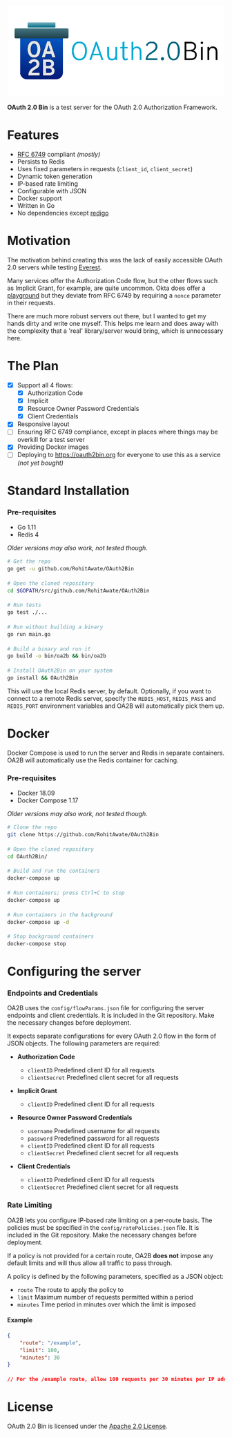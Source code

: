 ![banner](public/static/banner.png)

**OAuth 2.0 Bin** is a test server for the OAuth 2.0 Authorization Framework.

# Features
- [RFC 6749](https://tools.ietf.org/html/rfc6749) compliant _(mostly)_
- Persists to Redis
- Uses fixed parameters in requests (`client_id`, `client_secret`)
- Dynamic token generation
- IP-based rate limiting
- Configurable with JSON
- Docker support
- Written in Go
- No dependencies except [redigo](https://github.com/gomodule/redigo)

# Motivation
The motivation behind creating this was the lack of easily accessible OAuth 2.0 servers while testing [Everest](https://github.com/RohitAwate/Everest).

Many services offer the Authorization Code flow, but the other flows such as Implicit Grant, for example, are quite uncommon. Okta does offer a [playground](https://www.oauth.com/playground/) but they deviate from RFC 6749 by requiring a `nonce` parameter in their requests.

There are much more robust servers out there, but I wanted to get my hands dirty and write one myself. This helps me learn and does away with the complexity that a 'real' library/server would bring, which is unnecessary here.

# The Plan
- [x] Support all 4 flows:
  - [x] Authorization Code
  - [x] Implicit
  - [x] Resource Owner Password Credentials
  - [x] Client Credentials
- [x] Responsive layout
- [ ] Ensuring RFC 6749 compliance, except in places where things may be overkill for a test server
- [x] Providing Docker images
- [ ] Deploying to https://oauth2bin.org for everyone to use this as a service _(not yet bought)_

# Standard Installation 
### Pre-requisites
- Go 1.11
- Redis 4

_Older versions may also work, not tested though._

```bash
# Get the repo
go get -u github.com/RohitAwate/OAuth2Bin

# Open the cloned repository
cd $GOPATH/src/github.com/RohitAwate/OAuth2Bin

# Run tests
go test ./...

# Run without building a binary
go run main.go

# Build a binary and run it
go build -o bin/oa2b && bin/oa2b

# Install OAuth2Bin on your system
go install && OAuth2Bin
```

This will use the local Redis server, by default. Optionally, if you want to connect to a remote Redis server, specify the `REDIS_HOST`, `REDIS_PASS` and `REDIS_PORT` environment variables and OA2B will automatically pick them up.

# Docker
Docker Compose is used to run the server and Redis in separate containers. OA2B will automatically use the Redis container for caching.

### Pre-requisites
- Docker 18.09
- Docker Compose 1.17

_Older versions may also work, not tested though._

```bash
# Clone the repo
git clone https://github.com/RohitAwate/OAuth2Bin

# Open the cloned repository
cd OAuth2Bin/

# Build and run the containers
docker-compose up

# Run containers; press Ctrl+C to stop
docker-compose up

# Run containers in the background
docker-compose up -d

# Stop background containers
docker-compose stop
```

# Configuring the server
### Endpoints and Credentials
OA2B uses the `config/flowParams.json` file for configuring the server endpoints and client credentials. It is included in the Git repository. Make the necessary changes before deployment.

It expects separate configurations for every OAuth 2.0 flow in the form of JSON objects. The following parameters are required:

- **Authorization Code**
    - `clientID` Predefined client ID for all requests
    - `clientSecret` Predefined client secret for all requests

- **Implicit Grant**
    - `clientID` Predefined client ID for all requests

- **Resource Owner Password Credentials**
    - `username` Predefined username for all requests
    - `password` Predefined password for all requests
    - `clientID` Predefined client ID for all requests
    - `clientSecret` Predefined client secret for all requests

- **Client Credentials**
    - `clientID` Predefined client ID for all requests
    - `clientSecret` Predefined client secret for all requests

### Rate Limiting
OA2B lets you configure IP-based rate limiting on a per-route basis. The policies must be specified in the `config/ratePolicies.json` file. It is included in the Git repository. Make the necessary changes before deployment.

If a policy is not provided for a certain route, OA2B **does not** impose any default limits and will thus allow all traffic to pass through.

A policy is defined by the following parameters, specified as a JSON object:
- `route` The route to apply the policy to
- `limit` Maximum number of requests permitted within a period
- `minutes` Time period in minutes over which the limit is imposed

#### Example 
```json
{
    "route": "/example",
    "limit": 100,
    "minutes": 30
}

// For the /example route, allow 100 requests per 30 minutes per IP address
```

# License
OAuth 2.0 Bin is licensed under the [Apache 2.0 License](LICENSE).
